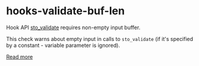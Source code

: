 # hooks-validate-buf-len

Hook API [sto_validate](https://xrpl-hooks.readme.io//reference/sto_validate) requires non-empty input buffer.

This check warns about empty input in calls to `sto_validate` (if it's specified by a constant - variable parameter is ignored).

[Read more](https://xrpl-hooks.readme.io//docs/serialized-objects)
